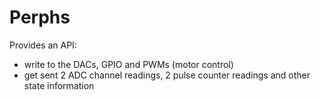 # Perphs
Provides an API:
* write to the DACs, GPIO and PWMs (motor control)
* get sent 2 ADC channel readings, 2 pulse counter readings and other state information
